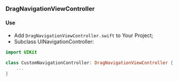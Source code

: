 ### DragNavigationViewController

#### Use
- Add `DragNavigationViewController.swift` to Your Project;
- Subclass UINavigationController:

```Swift
import UIKit

class CustomNavigationController: DragNavigationViewController {
    ...
}
```
